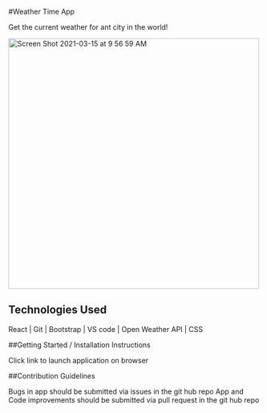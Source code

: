 #Weather Time App

Get the current weather for ant city in the world!

<img width="500" alt="Screen Shot 2021-03-15 at 9 56 59 AM" src="https://user-images.githubusercontent.com/35944206/111183057-20a0a980-8575-11eb-8f9a-65b3cfcfe481.png">


## Technologies Used

React | Git | Bootstrap | VS code | Open Weather API | CSS

##Getting Started / Installation Instructions

Click link to launch application on browser

##Contribution Guidelines

Bugs in app should be submitted via issues in the git hub repo
App and Code improvements should be submitted via pull request in the git hub repo

